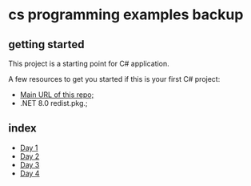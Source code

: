 # cs programming examples backup

## getting started
This project is a starting point for C# application.

A few resources to get you started if this is your first C# project:
- [Main URL of this repo;](https://github.com/HotoRas/cs-programming)
- .NET 8.0 redist.pkg.;

## index
- [Day 1](./hello_world/DAY1/)
- [Day 2](./hello_world/DAY2/)
- [Day 3](./hello_world/DAY3/)
- [Day 4](./hello_world/DAY4/)